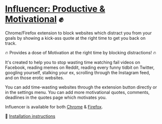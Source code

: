 # [Influencer: Productive & Motivational](http://akashgupta.xyz/influencer) ✊
Chrome/Firefox extension to block websites which distract you from your goals by showing a kick-ass quote at the right time to get you back on track.

🔥 Provides a dose of Motivation at the right time by blocking distractions! 🔥

It's created to help you to stop wasting time watching fail videos on Facebook, reading memes on Reddit, reading every funny tidbit on Twitter, googling yourself, stalking your ex, scrolling through the Instagram feed, and on those erotic websites.  

You can add time-wasting websites through the extension button directly or in the settings menu. You can add more motivational quotes, comments, deadlines in the quotes page which motivates you.

Influencer is available for both [Chrome](https://chrome.google.com/webstore/detail/influencer-productive-mot/dfgpeekcneclmfdalhopgneoaedfkfbl) & [Firefox](https://addons.mozilla.org/en-US/firefox/addon/influencer/).

📃 [Installation instructions](https://developer.chrome.com/extensions/getstarted#unpacked)
